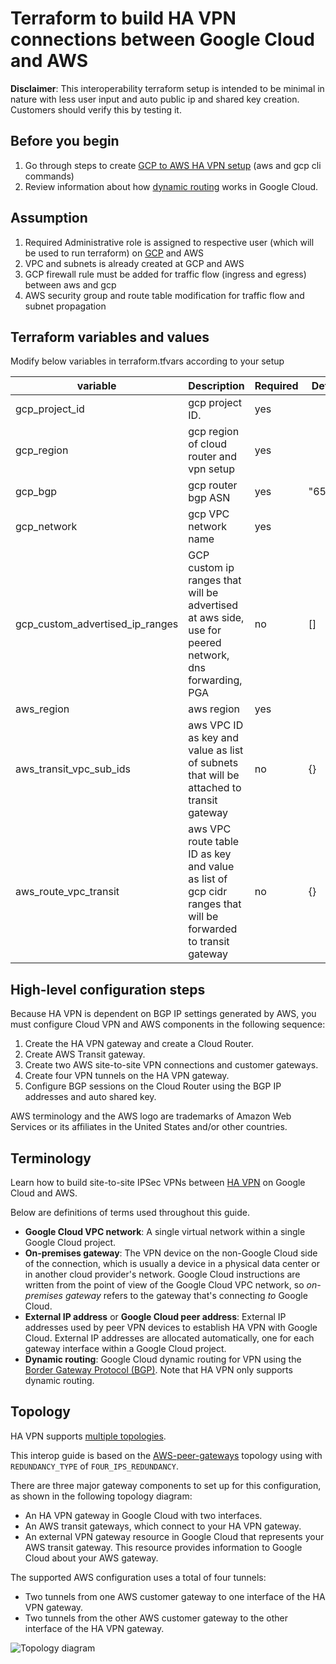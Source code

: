 # Terraform to build HA VPN connections between Google Cloud and AWS

**Disclaimer**: This interoperability terraform setup is intended to be minimal in
nature with less user input and auto public ip and shared key creation. Customers should verify this by testing it.

## Before you begin
1.  Go through steps to create [GCP to AWS HA VPN setup](https://cloud.google.com/architecture/build-ha-vpn-connections-google-cloud-aws) (aws and gcp cli commands)
1.  Review information about how
    [dynamic routing](https://cloud.google.com/network-connectivity/docs/vpn/concepts/choosing-networks-routing#dynamic-routing)
    works in Google Cloud.

## Assumption

1.  Required Administrative role is assigned to respective user (which will be used to run terraform) on [GCP](https://cloud.google.com/architecture/build-ha-vpn-connections-google-cloud-aws#before-you-begin) and AWS
1.  VPC and subnets is already created at GCP and AWS
1.  GCP firewall rule must be added for traffic flow (ingress and egress) between aws and gcp
1.  AWS security group and route table modification for traffic flow and subnet propagation

## Terraform variables and values

Modify below variables in terraform.tfvars according to your setup

| variable                        | Description                                                                                                  | Required | Default |
| ------------------------------- | ------------------------------------------------------------------------------------------------------------ | -------- | ------- |
| gcp_project_id                  | gcp project ID.                                                                                              | yes      |         |
| gcp_region                      | gcp region of cloud router and vpn setup                                                                     | yes      |         |
| gcp_bgp                         | gcp router bgp ASN                                                                                           | yes      | "65273" |
| gcp_network                     | gcp VPC network name                                                                                         | yes      |         |
| gcp_custom_advertised_ip_ranges | GCP custom ip ranges that will be advertised at aws side, use for peered network, dns forwarding, PGA        | no       | []      |
| aws_region                      | aws region                                                                                                   | yes      |         |
| aws_transit_vpc_sub_ids         | aws VPC ID as key and value as list of subnets that will be attached to transit gateway                      | no       | {}      |
| aws_route_vpc_transit           | aws VPC route table ID as key and value as list of gcp cidr ranges that will be forwarded to transit gateway | no       | {}      |

## High-level configuration steps

Because HA VPN is dependent on BGP IP settings generated by AWS, you must configure Cloud VPN and AWS components in the following sequence:

1.  Create the HA VPN gateway and create a Cloud Router.
1.  Create AWS Transit gateway.
1.  Create two AWS site-to-site VPN connections and customer gateways.
1.  Create four VPN tunnels on the HA VPN gateway.
1.  Configure BGP sessions on the Cloud Router using the BGP IP addresses and auto shared key.

AWS terminology and the AWS logo are trademarks of Amazon Web Services or its affiliates in the United States and/or other countries.

## Terminology
Learn how to build site-to-site IPSec VPNs between [HA VPN](https://cloud.google.com/network-connectivity/docs/vpn/) on Google Cloud and AWS.

Below are definitions of terms used throughout this guide.

- **Google Cloud VPC network**: A single virtual network within a single Google Cloud project.
- **On-premises gateway**: The VPN device on the non-Google Cloud side of the
  connection, which is usually a device in a physical data center or in
  another cloud provider's network. Google Cloud instructions are written from the
  point of view of the Google Cloud VPC network, so _on-premises gateway_ refers to the
  gateway that's connecting _to_ Google Cloud.
- **External IP address** or **Google Cloud peer address**: External IP
  addresses used by peer VPN devices to establish HA VPN with Google Cloud.
  External IP addresses are allocated automatically, one for each gateway interface within a
  Google Cloud project.
- **Dynamic routing**: Google Cloud dynamic routing for VPN using the
  [Border Gateway Protocol (BGP)](https://wikipedia.org/wiki/Border_Gateway_Protocol).
  Note that HA VPN only supports dynamic routing.

## Topology

HA VPN supports [multiple topologies](https://cloud.google.com/network-connectivity/docs/vpn/concepts/topologies).

This interop guide is based on the
[AWS-peer-gateways](https://cloud.google.com/vpn/docs/concepts/topologies#aws_peer_gateways) topology
using with `REDUNDANCY_TYPE` of `FOUR_IPS_REDUNDANCY`.

There are three major gateway components to set up for this configuration, as shown in the following topology diagram:

- An HA VPN gateway in Google Cloud with two interfaces.
- An AWS transit gateways, which connect to your HA VPN gateway.
- An external VPN gateway resource in Google Cloud that represents your AWS transit gateway. This resource provides
  information to Google Cloud about your AWS gateway.

The supported AWS configuration uses a total of four tunnels:

- Two tunnels from one AWS customer gateway to one interface of the HA VPN gateway.
- Two tunnels from the other AWS customer gateway to the other interface of the HA VPN gateway.

![Topology diagram](https://cloud.google.com/static/network-connectivity/docs/vpn/images/build-ha-vpn-connections-google-cloud-aws.svg)